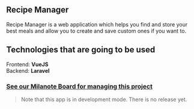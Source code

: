 ## Recipe Manager

Recipe Manager is a web application which helps you find and store your best meals and allow you to create and save custom ones if you want to.

## Technologies that are going to be used

Frontend: <strong>VueJS</strong><br/>
Backend: <strong>Laravel</strong>

### [See our Milanote Board for managing this project](https://app.milanote.com/1HRQhG1c6Ulba7)

> Note that this app is in development mode. There is no release yet.
